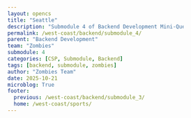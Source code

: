 ```yaml
---
layout: opencs
title: "Seattle"
description: "Submodule 4 of Backend Development Mini-Quest"
permalink: /west-coast/backend/submodule_4/
parent: "Backend Development"
team: "Zombies"
submodule: 4
categories: [CSP, Submodule, Backend]
tags: [backend, submodule, zombies]
author: "Zombies Team"
date: 2025-10-21
microblog: True
footer:
  previous: /west-coast/backend/submodule_3/
  home: /west-coast/sports/
---
```



<html lang="en">
<head>
    <meta charset="UTF-8">
    <meta name="viewport" content="width=device-width, initial-scale=1.0">
    <title>Seattle Sports API Explorer</title>
    <style>
        * {
            margin: 0;
            padding: 0;
            box-sizing: border-box;
        }

        body {
            font-family: 'Segoe UI', Tahoma, Geneva, Verdana, sans-serif;
            background: #1a1a2e;
            min-height: 100vh;
            padding: 20px;
            color: #ffffff;
            transition: background-color 0.3s ease;
        }



        .container {
            max-width: 1200px;
            margin: 0 auto;
        }
        
        header {
            text-align: center;
            padding: 30px 0;
            background: #16213e;
            border-radius: 15px;
            margin-bottom: 30px;
            box-shadow: 0 8px 20px rgba(0, 0, 0, 0.3);
        }



        h1 {
            font-size: 2.5em;
            color: #0ea5e9;
            margin-bottom: 10px;
        }

        .subtitle {
            color: #94a3b8;
            font-size: 1.1em;
        }



        .learning-section {
            background: #16213e;
            padding: 25px;
            border-radius: 12px;
            margin-bottom: 20px;
            box-shadow: 0 4px 15px rgba(0, 0, 0, 0.2);
        }



        .learning-section h2 {
            color: #0ea5e9;
            margin-bottom: 15px;
            font-size: 1.8em;
        }

        .learning-section p, .learning-section li {
            color: #e2e8f0;
            line-height: 1.6;
            margin-bottom: 10px;
        }

        .learning-section ul {
            margin-left: 20px;
            margin-top: 10px;
        }

        .code-editor {
            background: #0f172a;
            color: #e2e8f0;
            padding: 20px;
            border-radius: 8px;
            font-family: 'Courier New', monospace;
            margin: 15px 0;
            overflow-x: auto;
            border: 2px solid #0ea5e9;
        }



        .button-group {
            display: flex;
            gap: 10px;
            flex-wrap: wrap;
            margin: 15px 0;
        }

        button {
            background: #0ea5e9;
            color: white;
            border: none;
            padding: 12px 24px;
            border-radius: 8px;
            cursor: pointer;
            font-size: 1em;
            font-weight: bold;
            transition: all 0.3s ease;
        }

        button:hover {
            background: #0284c7;
            transform: translateY(-2px);
        }

        .output {
            background: #0f172a;
            border: 2px solid #0ea5e9;
            border-radius: 8px;
            padding: 20px;
            margin-top: 15px;
            color: #e2e8f0;
            min-height: 100px;
            font-family: monospace;
            white-space: pre-wrap;
        }



        .stadium-grid {
            display: grid;
            grid-template-columns: repeat(auto-fit, minmax(280px, 1fr));
            gap: 20px;
            margin-top: 20px;
        }

        .stadium-card {
            background: #1e293b;
            padding: 20px;
            border-radius: 12px;
            cursor: pointer;
            transition: all 0.3s ease;
            border: 2px solid #334155;
        }



        .stadium-card:hover {
            transform: translateY(-5px);
            border-color: #0ea5e9;
        }

        .stadium-card h3 {
            color: #0ea5e9;
            margin-bottom: 10px;
            font-size: 1.4em;
        }

        .stadium-card p {
            color: #94a3b8;
            margin: 8px 0;
        }



        .input-group {
            margin: 15px 0;
        }

        .input-group label {
            display: block;
            color: #94a3b8;
            margin-bottom: 8px;
            font-weight: 600;
        }



        input[type="text"], select {
            width: 100%;
            max-width: 400px;
            padding: 12px;
            border-radius: 8px;
            border: 2px solid #334155;
            background: #1e293b;
            color: #e2e8f0;
            font-size: 1em;
        }

        body.light-mode input[type="text"],
        body.light-mode select {
            background: #ffffff;
            color: #000000;
            border-color: #cbd5e1;
        }

        .info-box {
            background: rgba(14, 165, 233, 0.1);
            border-left: 4px solid #0ea5e9;
            padding: 15px;
            margin: 15px 0;
            border-radius: 5px;
        }

        .info-box p {
            color: #e2e8f0;
            margin: 5px 0;
        }

        body.light-mode .info-box p {
            color: #000000;
        }

        .step-number {
            display: inline-block;
            background: #0ea5e9;
            color: white;
            width: 30px;
            height: 30px;
            border-radius: 50%;
            text-align: center;
            line-height: 30px;
            margin-right: 10px;
            font-weight: bold;
        }

        strong {
            color: #0ea5e9;
        }

        body.light-mode strong {
            color: #0284c7;
        }
    </style>
</head>
<body>
    <button class="theme-toggle" onclick="toggleTheme()">Toggle Light/Dark Mode</button>

    <div class="container">
        <header>
            <h1>Seattle Sports API Tour</h1>
            <p class="subtitle">Understanding APIs Through the Coach and Team Analogy</p>
        </header>

        <div class="learning-section">
            <h2>Welcome to the API Playbook</h2>
            <p><strong>The Coach and Team Analogy:</strong></p>
            <ul>
                <li><strong>The Coach (You):</strong> Decides what information is needed</li>
                <li><strong>The Playbook (Database):</strong> Contains all available plays and data</li>
                <li><strong>The Play (User Input):</strong> Your specific request for data</li>
                <li><strong>The Team (API):</strong> Executes the play and retrieves the data</li>
                <li><strong>The Response:</strong> The data returned to the coach</li>
            </ul>
        </div>

        <div class="learning-section">
            <h2><span class="step-number">1</span>The Coach Selects a Stadium</h2>
            <p>First, you (the coach) need to decide which stadium you want information about. Click on any stadium card below:</p>
            <div class="stadium-grid">
                <div class="stadium-card" onclick="selectStadium('football')">
                    <h3>Lumen Field</h3>
                    <p><strong>Team:</strong> Seattle Seahawks</p>
                    <p><strong>Sport:</strong> Football (NFL)</p>
                </div>

                <div class="stadium-card" onclick="selectStadium('baseball')">
                    <h3>T-Mobile Park</h3>
                    <p><strong>Team:</strong> Seattle Mariners</p>
                    <p><strong>Sport:</strong> Baseball (MLB)</p>
                </div>

                <div class="stadium-card" onclick="selectStadium('hockey')">
                    <h3>Climate Pledge Arena</h3>
                    <p><strong>Team:</strong> Seattle Kraken</p>
                    <p><strong>Sport:</strong> Ice Hockey (NHL)</p>
                </div>

                <div class="stadium-card" onclick="selectStadium('college')">
                    <h3>Husky Stadium</h3>
                    <p><strong>Team:</strong> Washington Huskies</p>
                    <p><strong>Sport:</strong> College Football</p>
                </div>

                <div class="stadium-card" onclick="selectStadium('cricket')">
                    <h3>Marymoor Park</h3>
                    <p><strong>Team:</strong> Seattle Orcas</p>
                    <p><strong>Sport:</strong> Cricket (MLC)</p>
                </div>
            </div>
        </div>

        <div class="learning-section">
            <h2><span class="step-number">2</span>The Coach Calls the Play</h2>
            <p>Now that you've selected a stadium, choose what information you want (the play you're calling):</p>
            <div class="input-group">
                <label>Select the play from the playbook:</label>
                <select id="playSelect" onchange="updatePlay()">
                    <option value="">Choose a play...</option>
                    <option value="basic">Get Basic Info</option>
                    <option value="capacity">Get Stadium Capacity</option>
                    <option value="tickets">Get Ticket Prices</option>
                    <option value="location">Get Location</option>
                </select>
            </div>
            <div class="info-box">
                <p><strong>The API Request (Your Play Call):</strong></p>
                <div class="code-editor" id="apiRequest">Select a stadium and play above to see the API request</div>
            </div>
        </div>

        <div class="learning-section">
            <h2><span class="step-number">3</span>The Team Executes</h2>
            <p>The API (team) processes your request and retrieves the data from the database (playbook):</p>
            <div class="info-box">
                <p><strong>The API Response (Team's Execution):</strong></p>
                <div class="output" id="apiResponse">The team's response will appear here after you select a stadium and play</div>
            </div>
        </div>

        <div class="learning-section">
            <h2>Understanding API Endpoints</h2>
            <p>APIs have different endpoints (different types of plays in the playbook). Each endpoint serves a specific purpose:</p>
            
            <div class="info-box">
                <p><strong>GET /stadiums/:sport</strong></p>
                <p>Retrieves information about a specific stadium by sport type</p>
            </div>

            <div class="info-box">
                <p><strong>GET /schedules</strong></p>
                <p>Retrieves game schedules for all Seattle teams</p>
            </div>

            <div class="info-box">
                <p><strong>GET /weather</strong></p>
                <p>Retrieves current weather conditions in Seattle</p>
            </div>

            <div class="info-box">
                <p><strong>GET /tickets</strong></p>
                <p>Retrieves ticket pricing information for all teams</p>
            </div>

            <p style="margin-top: 20px;">Try calling these different plays:</p>
            <div class="button-group">
                <button onclick="callEndpoint('schedules')">Get Schedules</button>
                <button onclick="callEndpoint('weather')">Get Weather</button>
                <button onclick="callEndpoint('tickets')">Get Tickets</button>
            </div>
            <div class="output" id="endpointOutput"></div>
        </div>

        <div class="learning-section">
            <h2>How the Playbook (Database) Works</h2>
            <p>The playbook stores all the data that the API can access. Here's a simplified view:</p>
            <div class="code-editor">const playbook = {
  football: {
    team: "Seahawks",
    stadium: "Lumen Field",
    capacity: 68740,
    location: "47.5952° N, 122.3316° W",
    tickets: "$85-$250"
  },
  baseball: {
    team: "Mariners",
    stadium: "T-Mobile Park",
    capacity: 47929,
    location: "47.5914° N, 122.3325° W",
    tickets: "$15-$180"
  }
  // ... more data
}</div>
            <p style="margin-top: 15px;">When you call a play, the API looks up the information in this playbook and returns it to you.</p>
        </div>
    </div>

    <script>
        let selectedSport = null;

        const playbook = {
            football: { 
                team: "Seahawks", 
                stadium: "Lumen Field", 
                capacity: 68740,
                location: "47.5952° N, 122.3316° W",
                tickets: "$85-$250"
            },
            baseball: { 
                team: "Mariners", 
                stadium: "T-Mobile Park", 
                capacity: 47929,
                location: "47.5914° N, 122.3325° W",
                tickets: "$15-$180"
            },
            hockey: { 
                team: "Kraken", 
                stadium: "Climate Pledge Arena", 
                capacity: 17151,
                location: "47.6221° N, 122.3540° W",
                tickets: "$50-$300"
            },
            college: { 
                team: "Huskies", 
                stadium: "Husky Stadium", 
                capacity: 70138,
                location: "47.6501° N, 122.3016° W",
                tickets: "$35-$150"
            },
            cricket: { 
                team: "Orcas", 
                stadium: "Marymoor Park", 
                capacity: 5000,
                location: "47.6634° N, 122.1146° W",
                tickets: "$10-$40"
            }
        };

        function toggleTheme() {
            document.body.classList.toggle('light-mode');
        }

        function selectStadium(sport) {
            selectedSport = sport;
            document.getElementById('playSelect').value = '';
            document.getElementById('apiRequest').textContent = 'Stadium selected: ' + playbook[sport].stadium + '\nNow select a play from the dropdown above.';
            document.getElementById('apiResponse').textContent = 'Waiting for you to call a play...';
        }

        function updatePlay() {
            const play = document.getElementById('playSelect').value;
            if (!selectedSport) {
                alert('Please select a stadium first!');
                return;
            }

            const team = playbook[selectedSport];
            let request = 'GET /api/stadiums/' + selectedSport;
            let response = '';

            if (play === 'basic') {
                request += '/info';
                response = JSON.stringify({
                    team: team.team,
                    stadium: team.stadium
                }, null, 2);
            } else if (play === 'capacity') {
                request += '/capacity';
                response = JSON.stringify({
                    stadium: team.stadium,
                    capacity: team.capacity
                }, null, 2);
            } else if (play === 'tickets') {
                request += '/tickets';
                response = JSON.stringify({
                    team: team.team,
                    priceRange: team.tickets
                }, null, 2);
            } else if (play === 'location') {
                request += '/location';
                response = JSON.stringify({
                    stadium: team.stadium,
                    coordinates: team.location
                }, null, 2);
            }

            document.getElementById('apiRequest').textContent = 'Coach calls the play:\n\n' + request + '\nHost: api.seattlesports.com';
            document.getElementById('apiResponse').textContent = 'Team executes and returns:\n\n' + response;
        }

        function callEndpoint(endpoint) {
            const output = document.getElementById('endpointOutput');
            output.textContent = 'Calling play: GET /api/' + endpoint + '\n\nTeam is executing...\n';
            
            setTimeout(() => {
                let response = '';
                if (endpoint === 'schedules') {
                    response = JSON.stringify({
                        "Seahawks": ["vs 49ers - Nov 3", "@ Rams - Nov 10"],
                        "Mariners": ["Season starts March 2026"],
                        "Kraken": ["vs Canucks - Nov 5", "@ Flames - Nov 7"]
                    }, null, 2);
                } else if (endpoint === 'weather') {
                    response = JSON.stringify({
                        "location": "Seattle, WA",
                        "temperature": "54°F",
                        "conditions": "Partly Cloudy",
                        "precipitation": "20%"
                    }, null, 2);
                } else if (endpoint === 'tickets') {
                    response = JSON.stringify({
                        "Seahawks": "$85-$250",
                        "Mariners": "$15-$180",
                        "Kraken": "$50-$300",
                        "Huskies": "$35-$150",
                        "Orcas": "$10-$40"
                    }, null, 2);
                }
                output.textContent = 'Team\'s response:\n\n' + response;
            }, 800);
        }
    </script>
</body>
</html>